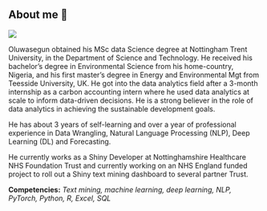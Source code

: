 <!-- ### I am leaving this here as future guideline -->

<!-- ### Hi there 👋

**asegun-cod/asegun-cod** is a ✨ _special_ ✨ repository because its `README.md` (this file) appears on your GitHub profile.

Here are some ideas to get you started:

- 🔭 I’m currently working on ...
- 🌱 I’m currently learning ...
- 👯 I’m looking to collaborate on ...
- 🤔 I’m looking for help with ...
- 💬 Ask me about ...
- 📫 How to reach me: ...
- 😄 Pronouns: ...
- ⚡ Fun fact: ...
-->

## **About me :speech_balloon:**

![](https://media-exp1.licdn.com/dms/image/C4D03AQHalRChalRfvQ/profile-displayphoto-shrink_100_100/0/1625914454002?e=1639008000&v=beta&t=M9zVAiWkxjgaCEpf3Gx4hOl6TmVtR0OglodgCM3bkkg)

Oluwasegun obtained his MSc data Science degree at Nottingham Trent University, in the Department of Science and Technology. He received his bachelor’s degree in Environmental Science from his home-country, Nigeria, and his first master’s degree in Energy and Environmental Mgt from Teesside University, UK. He got into the data analytics field after a 3-month internship as a carbon accounting intern where he used data analytics at scale to inform data-driven decisions. He is a strong believer in the role of data analytics in achieving the sustainable development goals.

He has about 3 years of self-learning and over a year of professional experience in Data Wrangling, Natural Language Processing (NLP), Deep Learning (DL) and Forecasting.

He currently works as a Shiny Developer at Nottinghamshire Healthcare NHS Foundation Trust and currently working on an NHS England funded project to roll out a Shiny text mining  dashboard to several partner Trust.

**Competencies:** *Text mining, machine learning, deep learning, NLP, PyTorch, Python, R, Excel, SQL*

<br>
